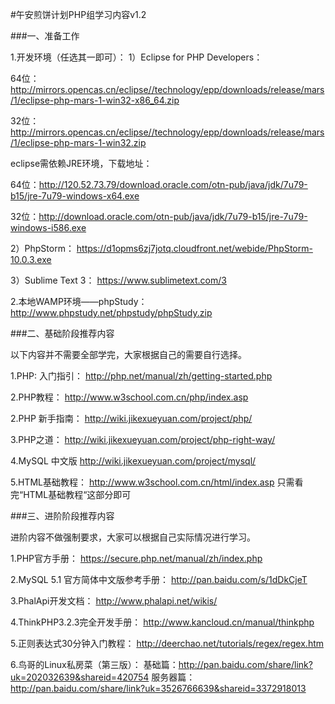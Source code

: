 #午安煎饼计划PHP组学习内容v1.2

###一、准备工作

1.开发环境（任选其一即可）：
1）Eclipse for PHP Developers：

64位：http://mirrors.opencas.cn/eclipse//technology/epp/downloads/release/mars/1/eclipse-php-mars-1-win32-x86_64.zip

32位：http://mirrors.opencas.cn/eclipse//technology/epp/downloads/release/mars/1/eclipse-php-mars-1-win32.zip

eclipse需依赖JRE环境，下载地址：

64位：http://120.52.73.79/download.oracle.com/otn-pub/java/jdk/7u79-b15/jre-7u79-windows-x64.exe

32位：http://download.oracle.com/otn-pub/java/jdk/7u79-b15/jre-7u79-windows-i586.exe

2）PhpStorm：
https://d1opms6zj7jotq.cloudfront.net/webide/PhpStorm-10.0.3.exe

3）Sublime Text 3：
https://www.sublimetext.com/3

2.本地WAMP环境——phpStudy：
http://www.phpstudy.net/phpstudy/phpStudy.zip



###二、基础阶段推荐内容

以下内容并不需要全部学完，大家根据自己的需要自行选择。

1.PHP: 入门指引：
http://php.net/manual/zh/getting-started.php

2.PHP教程：
http://www.w3school.com.cn/php/index.asp

2.PHP 新手指南：
http://wiki.jikexueyuan.com/project/php/


3.PHP之道：
http://wiki.jikexueyuan.com/project/php-right-way/

4.MySQL 中文版
http://wiki.jikexueyuan.com/project/mysql/


5.HTML基础教程：
http://www.w3school.com.cn/html/index.asp
只需看完“HTML基础教程“这部分即可


###三、进阶阶段推荐内容

进阶内容不做强制要求，大家可以根据自己实际情况进行学习。

1.PHP官方手册：
https://secure.php.net/manual/zh/index.php

2.MySQL 5.1 官方简体中文版参考手册：
http://pan.baidu.com/s/1dDkCjeT

3.PhalApi开发文档：
http://www.phalapi.net/wikis/

4.ThinkPHP3.2.3完全开发手册：
http://www.kancloud.cn/manual/thinkphp


5.正则表达式30分钟入门教程：
http://deerchao.net/tutorials/regex/regex.htm

6.鸟哥的Linux私房菜（第三版）：
基础篇：http://pan.baidu.com/share/link?uk=202032639&shareid=420754
服务器篇：http://pan.baidu.com/share/link?uk=3526766639&shareid=3372918013
